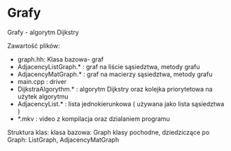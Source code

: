 # Grafy
Grafy - algorytm Dijkstry

Zawartość plików:
- graph.hh: Klasa bazowa- graf  
- AdjacencyListGraph.* : graf na liście sąsiedztwa, metody grafu  
- AdjacencyMatGraph.* : graf na macierzy sąsiedztwa, metody grafu
- main.cpp :  driver 
- DijkstraAlgorythm.* : algorytm Dijkstry oraz kolejka priorytetowa na użytek algorytmu
- AdjacencyList.* : lista jednokierunkowa ( używana jako lista sąsiedztwa )
- *.mkv : video z kompilacja oraz dzialaniem programu

Struktura klas:
klasa bazowa: Graph
klasy pochodne, dziedziczące po Graph: ListGraph, AdjacencyMatGraph

